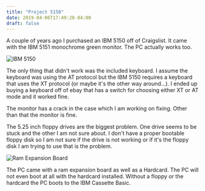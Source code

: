```yaml
---
title: "Project 5150"
date: 2019-04-06T17:49:28-04:00
draft: false
---
```


A couple of years ago I purchased an IBM 5150 off of Craigslist.
It came with the IBM 5151 monochrome green monitor. The PC actually
works too.

![IBM 5150](/images/ibm5150.jpg)

The only thing that didn't work was the included keyboard. I assume
the keyboard was using the AT protocol but the IBM 5150 requires
a keyboard that uses the XT protocol (or maybe it's the other way
around...). I ended up buying a keyboard off of ebay that has a
switch for choosing either XT or AT mode and it worked fine.

The monitor has a crack in the case which I am working on fixing. Other
than that the monitor is fine.

The 5.25 inch floppy drives are the biggest problem. One drive seems
to be stuck and the other I am not sure about. I don't have a proper
bootable floppy disk so I am not sure if the drive is not working or
if it's the floppy disk I am trying to use that is the problem.

![Ram Expansion Board](/images/quadboard.jpg)

The PC came with a ram expansion board as well as a Hardcard. The
PC will not even boot at all with the hardcard installed. Without
a floppy or the hardcard the PC boots to the IBM Cassette Basic.

